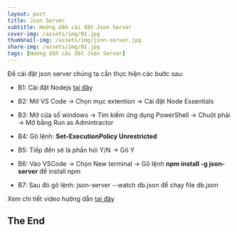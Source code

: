 ```yaml
---
layout: post
title: Json Server
subtitle: Hướng dẫn cài đặt Json Server
cover-img: /assets/img/01.jpg
thumbnail-img: /assets/img/json-server.jpg
share-img: /assets/img/01.jpg
tags: [Hướng dẫn cài đặt Json Server]
---
```


Để cài đặt json server chúng ta cần thực hiện các bước sau:

* B1: Cài đặt Nodejs [tại đây](https://nodejs.org/en/)

* B2: Mở VS Code -> Chọn mục extention -> Cài đặt Node Essentials

* B3: Mở cửa sổ windows -> Tìm kiếm ứng dụng PowerShell -> Chuột phải -> Mở bằng Run as Admintractor

* B4: Gõ lệnh: **Set-ExecutionPolicy Unrestricted**

* B5: Tiếp đến sẽ là phần hỏi Y/N -> Gõ Y

* B6: Vào VSCode -> Chọn New terminal -> Gõ lệnh **npm install -g json-server** để install npm

* B7: Sau đó gõ lệnh: json-server --watch db.json để chạy file db.json

Xem chi tiết video hướng dẫn [tại đây](https://www.youtube.com/watch?v=Vrc6iNn609o&t=23s)

## The End
